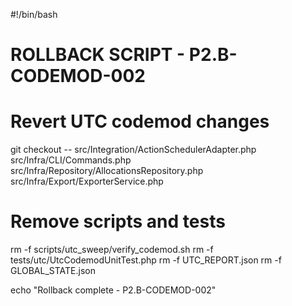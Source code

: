 #!/bin/bash
# ROLLBACK SCRIPT - P2.B-CODEMOD-002

# Revert UTC codemod changes
git checkout -- src/Integration/ActionSchedulerAdapter.php \
               src/Infra/CLI/Commands.php \
               src/Infra/Repository/AllocationsRepository.php \
               src/Infra/Export/ExporterService.php

# Remove scripts and tests
rm -f scripts/utc_sweep/verify_codemod.sh
rm -f tests/utc/UtcCodemodUnitTest.php
rm -f UTC_REPORT.json
rm -f GLOBAL_STATE.json

echo "Rollback complete - P2.B-CODEMOD-002"
